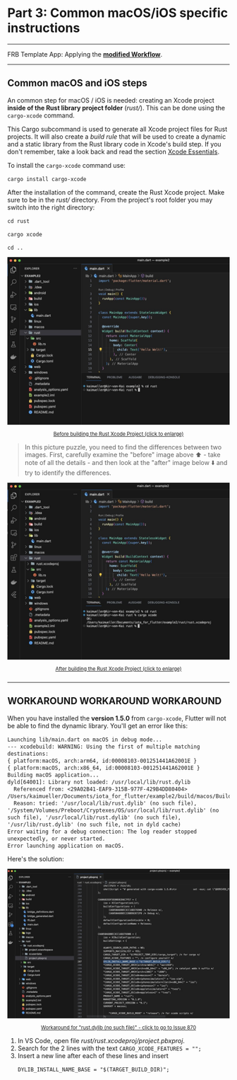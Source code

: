# Part 3: Common macOS/iOS specific instructions

---

FRB Template App: Applying the **<a href="../frb-example-app">modified Workflow</a>**.

---

## Common macOS and iOS steps

An common step for macOS / iOS is needed: creating an Xcode project **inside of the Rust library project folder** (_rust/_). This can be done using the `cargo-xcode` command.

This Cargo subcommand is used to generate all Xcode project files for Rust projects. It will also create a _build rule_ that will be used to create a dynamic and a static library from the Rust library code in Xcode's build step. If you don't remember, take a look back and read the section <a href="../../fundamentals/xcode/essentials.md">Xcode Essentials</a>.

To install the `cargo-xcode` command use:

```
cargo install cargo-xcode
```

After the installation of the command, create the Rust Xcode project. Make sure to be in the _rust/_ directory. From the project's root folder you may switch into the right directory:

```
cd rust
```

```
cargo xcode
```

```
cd ..
```

<figure style="margin:0;">
<a href="../../../assets/create_rust_xcodeproj_before.jpg" target="_blank">
<img src="../../../assets/create_rust_xcodeproj_before.jpg" alt=""><figcaption style="font-size: 0.8em;text-align:center;"><p>Before building the Rust Xcode Project (click to enlarge)</p></figcaption>
</a>
</figure>

> In this picture puzzle, you need to find the differences between two images. First, carefully examine the "before" image above ⬆️ - take note of all the details - and then look at the "after" image below ⬇️ and try to identify the differences.

<figure style="margin:0;">
<a style="width:50%" href="../../../assets/create_rust_xcodeproj_after.jpg" target="_blank">
<img src="../../../assets/create_rust_xcodeproj_after.jpg" alt=""><figcaption style="font-size: 0.8em;text-align:center;"><p>After building the Rust Xcode Project (click to enlarge)</p></figcaption>
</a>
</figure>

###

---

## WORKAROUND WORKAROUND WORKAROUND

When you have installed the **version 1.5.0** from `cargo-xcode`, Flutter will not be able to find the dynamic library. You'll get an error like this:

```
Launching lib/main.dart on macOS in debug mode...
--- xcodebuild: WARNING: Using the first of multiple matching destinations:
{ platform:macOS, arch:arm64, id:00008103-001251441A62001E }
{ platform:macOS, arch:x86_64, id:00008103-001251441A62001E }
Building macOS application...
dyld[64001]: Library not loaded: /usr/local/lib/rust.dylib
  Referenced from: <29A02B41-EAF9-315B-977F-429B4DD80404> /Users/kaimueller/Documents/iota_for_flutter/example2/build/macos/Build/Products/Debug/example2.app/Contents/MacOS/example2
  Reason: tried: '/usr/local/lib/rust.dylib' (no such file), '/System/Volumes/Preboot/Cryptexes/OS/usr/local/lib/rust.dylib' (no such file), '/usr/local/lib/rust.dylib' (no such file), '/usr/lib/rust.dylib' (no such file, not in dyld cache)
Error waiting for a debug connection: The log reader stopped unexpectedly, or never started.
Error launching application on macOS.
```

Here's the solution:

<figure style="margin:0;">
<a style="width:50%" href="https://github.com/fzyzcjy/flutter_rust_bridge/issues/870" target="_blank">
<img src="../../../assets/dylib_workaround.jpg" alt=""><figcaption style="font-size: 0.8em;text-align:center;"><p>Workaround for "rust.dylib (no such file)" - click to go to Issue 870</p></figcaption>
</a>
</figure>

1. In VS Code, open file _rust/rust.xcodeproj/project.pbxproj_.
2. Search for the 2 lines with the text `CARGO_XCODE_FEATURES = "";`
3. Insert a new line after each of these lines and insert
   ```
   DYLIB_INSTALL_NAME_BASE = "$(TARGET_BUILD_DIR)";
   ```

